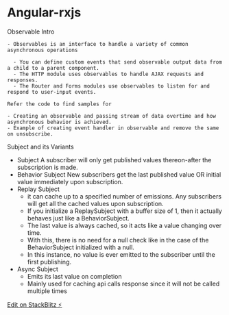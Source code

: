 # Angular-rxjs

Observable
Intro

    - Observables is an interface to handle a variety of common asynchronous operations

      - You can define custom events that send observable output data from a child to a parent component.
      - The HTTP module uses observables to handle AJAX requests and responses.
      - The Router and Forms modules use observables to listen for and respond to user-input events.

    Refer the code to find samples for

    - Creating an observable and passing stream of data overtime and how asynchronous behavior is achieved.
    - Example of creating event handler in observable and remove the same on unsubscribe.

Subject and its Variants

- Subject
  A subscriber will only get published values thereon-after the subscription is made.
- Behavior Subject
  New subscribers get the last published value OR initial value immediately upon subscription.
- Replay Subject
  - it can cache up to a specified number of emissions. Any subscribers will get all the cached values upon subscription.
  - If you initialize a ReplaySubject with a buffer size of 1, then it actually behaves just like a BehaviorSubject.
  - The last value is always cached, so it acts like a value changing over time.
  - With this, there is no need for a null check like in the case of the BehaviorSubject initialized with a null.
  - In this instance, no value is ever emitted to the subscriber until the first publishing.
- Async Subject
  - Emits its last value on completion
  - Mainly used for caching api calls response since it will not be called multiple times

[Edit on StackBlitz ⚡️](https://stackblitz.com/edit/angular-ivy-tlrzwu)
